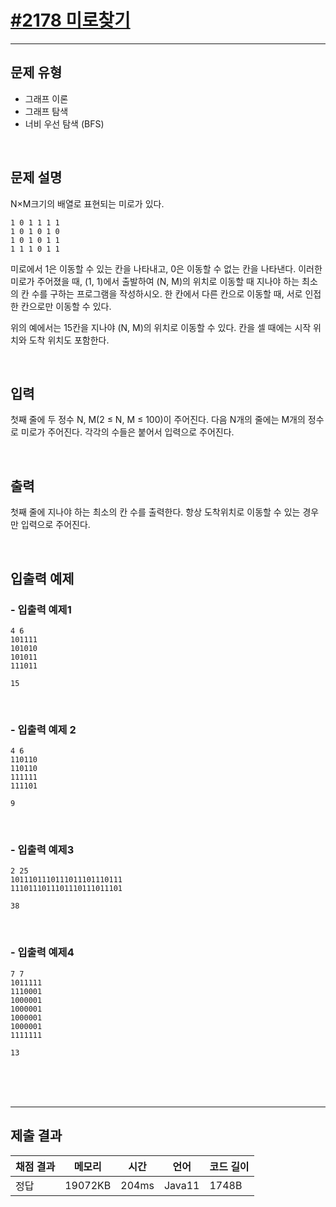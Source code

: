 # [#2178 미로찾기](https://www.acmicpc.net/problem/2178)

---

## 문제 유형 
- 그래프 이론
- 그래프 탐색
- 너비 우선 탐색 (BFS)


<br>

## 문제 설명
<p>N×M크기의 배열로 표현되는 미로가 있다.</p>

```
1 0 1 1	1 1
1 0 1 0	1 0
1 0 1 0	1 1
1 1 1 0	1 1
```

<p>미로에서 1은 이동할 수 있는 칸을 나타내고, 0은 이동할 수 없는 칸을 나타낸다. 이러한 미로가 주어졌을 때, (1, 1)에서 출발하여 (N, M)의 위치로 이동할 때 지나야 하는 최소의 칸 수를 구하는 프로그램을 작성하시오. 한 칸에서 다른 칸으로 이동할 때, 서로 인접한 칸으로만 이동할 수 있다.</p>

<p>위의 예에서는 15칸을 지나야 (N, M)의 위치로 이동할 수 있다. 칸을 셀 때에는 시작 위치와 도착 위치도 포함한다.</p>

<br>


## 입력
<p>첫째 줄에 두 정수 N, M(2 ≤ N, M ≤ 100)이 주어진다. 다음 N개의 줄에는 M개의 정수로 미로가 주어진다. 각각의 수들은 붙어서 입력으로 주어진다.</p>

<br>

## 출력
<p>첫째 줄에 지나야 하는 최소의 칸 수를 출력한다. 항상 도착위치로 이동할 수 있는 경우만 입력으로 주어진다.</p>

<br>

## 입출력 예제

###  - 입출력 예제1

```
4 6
101111
101010
101011
111011
```

```
15
```

<br>

###  - 입출력 예제 2

```
4 6
110110
110110
111111
111101
```

```
9
```

<br>

###  - 입출력 예제3

```
2 25
1011101110111011101110111
1110111011101110111011101
```

```
38
```


<br>

###  - 입출력 예제4

```
7 7
1011111
1110001
1000001
1000001
1000001
1000001
1111111
```

```
13
```

<br><br><br>


-----

## 제출 결과

| 채점 결과 | 메모리  | 시간   | 언어     | 코드 길이 |
|-------|------|------|--------|-----|
| 정답    | 19072KB | 204ms | Java11 | 1748B |



